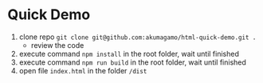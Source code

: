# Quick Demo

1) clone repo `git clone git@github.com:akumagamo/html-quick-demo.git .`
    * review the code
1) execute command `npm install` in the root folder, wait until finished
1) execute command `npm run build` in the root folder, wait until finished
1) open file `index.html` in the folder `/dist`

